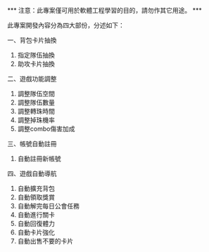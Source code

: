 *** 注意：此專案僅可用於軟體工程學習的目的，請勿作其它用途。 ***

此專案開發內容分為四大部份，分述如下：

一、背包卡片抽換
  1. 指定隊伍抽換
  2. 助攻卡片抽換

二、遊戲功能調整
  1. 調整隊伍空間
  2. 調整隊伍數量
  3. 調整轉珠時間
  4. 調整掉珠機率
  5. 調整combo傷害加成

三、帳號自動註冊
  1. 自動註冊新帳號

四、遊戲自動導航
  1. 自動擴充背包
  2. 自動領取獎賞
  3. 自動解完每日公會任務
  4. 自動進行關卡
  5. 自動回復體力
  6. 自動卡片強化
  7. 自動出售不要的卡片

